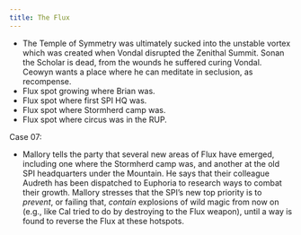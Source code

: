 ```yaml
---
title: The Flux
---
```


* The Temple of Symmetry was ultimately sucked into the unstable vortex which was created when Vondal disrupted the Zenithal Summit. Sonan the Scholar is dead, from the wounds he suffered curing Vondal. Ceowyn wants a place where he can meditate in seclusion, as recompense.
* Flux spot growing where Brian was.
* Flux spot where first SPI HQ was.
* Flux spot where Stormherd camp was.
* Flux spot where circus was in the RUP.

Case 07:
* Mallory tells the party that several new areas of Flux have emerged, including one where the Stormherd camp was, and another at the old SPI headquarters under the Mountain. He says that their colleague Audreth has been dispatched to Euphoria to research ways to combat their growth. Mallory stresses that the SPI’s new top priority is to *prevent*, or failing that, *contain* explosions of wild magic from now on (e.g., like Cal tried to do by destroying to the Flux weapon), until a way is found to reverse the Flux at these hotspots.
